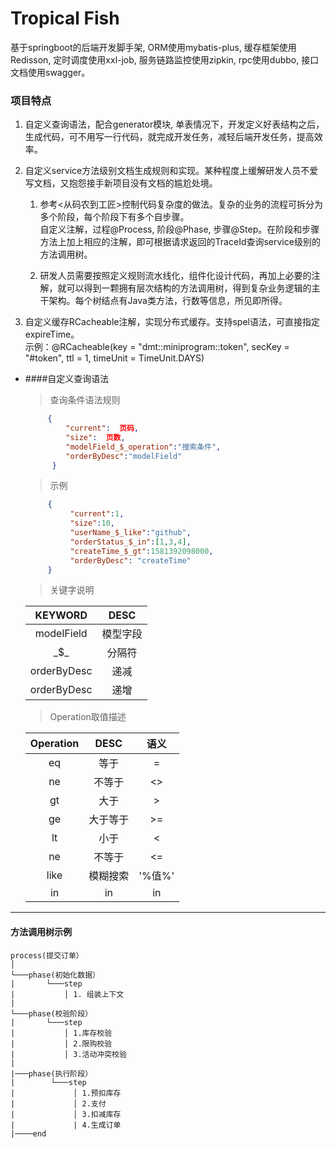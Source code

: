 # Tropical Fish   

基于springboot的后端开发脚手架, ORM使用mybatis-plus, 缓存框架使用Redisson, 定时调度使用xxl-job, 服务链路监控使用zipkin, rpc使用dubbo, 接口文档使用swagger。


### 项目特点
1. 自定义查询语法，配合generator模块, 单表情况下，开发定义好表结构之后，生成代码，可不用写一行代码，就完成开发任务，减轻后端开发任务，提高效率。  

2. 自定义service方法级别文档生成规则和实现。某种程度上缓解研发人员不爱写文档，又抱怨接手新项目没有文档的尴尬处境。  

   1. 参考<从码农到工匠>控制代码复杂度的做法。复杂的业务的流程可拆分为多个阶段，每个阶段下有多个自步骤。  
   自定义注解，过程@Process, 阶段@Phase, 步骤@Step。在阶段和步骤方法上加上相应的注解，即可根据请求返回的TraceId查询service级别的方法调用树。  
   
   2. 研发人员需要按照定义规则流水线化，组件化设计代码，再加上必要的注解，就可以得到一颗拥有层次结构的方法调用树，得到复杂业务逻辑的主干架构。每个树结点有Java类方法，行数等信息，所见即所得。  
   
3. 自定义缓存RCacheable注解，实现分布式缓存。支持spel语法，可直接指定expireTime。  
   示例：@RCacheable(key = "dmt::miniprogram::token", secKey = "#token", ttl = 1, timeUnit = TimeUnit.DAYS)  


* ####自定义查询语法   
  > 查询条件语法规则
    ```json
         {
             "current":  页码,
             "size":  页数,
             "modelField_$_operation":"搜索条件",
             "orderByDesc":"modelField"
          }
    ```
  > 示例
    ```json
         {
              "current":1,
              "size":10,
              "userName_$_like":"github",
              "orderStatus_$_in":[1,3,4],
              "createTime_$_gt":1581392098000,
              "orderByDesc": "createTime"
         }
    ```
       
  > 关键字说明       
       
    |KEYWORD| DESC|
    |:----: | :----: |
    | modelField  | 模型字段 |
    | \_$_  | 分隔符 |  
    | orderByDesc  | 递减 | 
    | orderByDesc  | 递增 | 
    
  >Operation取值描述

    |Operation| DESC| 语义| 
    |:----: | :----: | :----:| 
    | eq  | 等于 | = |
    | ne  | 不等于 | <> |
    | gt  | 大于 | > |
    | ge  | 大于等于 | >= |
    | lt  | 小于 | < |
    | ne  | 不等于 | <= |
    | like| 模糊搜索 | '%值%' |
    | in  | in | in |
        
     
---
#### 方法调用树示例
    
    process(提交订单）
    │
    └───phase(初始化数据）
    |       └───step
    |           │ 1. 组装上下文
    |           
    └───phase(校验阶段）
    |       └───step
    |           │ 1.库存校验
    |           │ 2.限购校验
    |           │ 3.活动冲突校验
    |           
    |───phase(执行阶段）
    |        └───step
    |             │ 1.预扣库存
    |             │ 2.支付
    |             │ 3.扣减库存
    |             | 4.生成订单
    |────end
